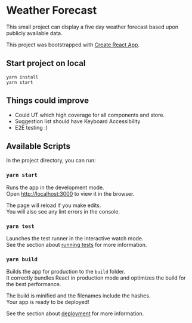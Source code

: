 # Weather Forecast
This small project can display a five day weather forecast based upon publicly available data.

This project was bootstrapped with [Create React App](https://github.com/facebook/create-react-app).

## Start project on local
```
yarn install
yarn start
```

## Things could improve
- Could UT which high coverage for all components and store.
- Suggestion list should have Keyboard Accessibility
- E2E testing :)
## Available Scripts

In the project directory, you can run:

### `yarn start`

Runs the app in the development mode.\
Open [http://localhost:3000](http://localhost:3000) to view it in the browser.

The page will reload if you make edits.\
You will also see any lint errors in the console.

### `yarn test`

Launches the test runner in the interactive watch mode.\
See the section about [running tests](https://facebook.github.io/create-react-app/docs/running-tests) for more information.

### `yarn build`

Builds the app for production to the `build` folder.\
It correctly bundles React in production mode and optimizes the build for the best performance.

The build is minified and the filenames include the hashes.\
Your app is ready to be deployed!

See the section about [deployment](https://facebook.github.io/create-react-app/docs/deployment) for more information.
